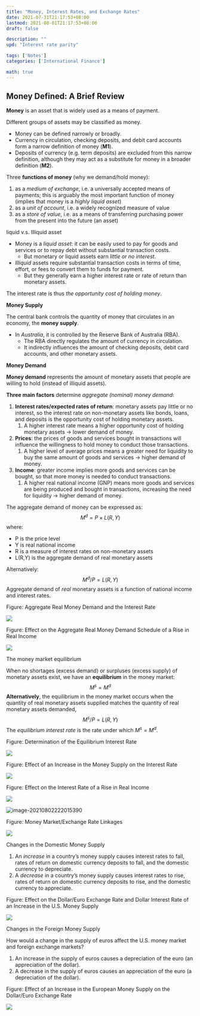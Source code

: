 ```yaml
---
title: "Money, Interest Rates, and Exchange Rates"
date: 2021-07-31T21:17:53+08:00
lastmod: 2021-08-01T21:17:53+08:00
draft: false

description: ""
upd: "Interest rate parity"

tags: ['Notes']
categories: ['International Finance']

math: true
---
```


## Money Defined: A Brief Review

**Money** is an asset that is widely used as a means of payment.

Different groups of assets may be classified as money.

- Money can be defined narrowly or broadly.
- Currency in circulation, checking deposits, and debit card accounts form a narrow definition of money (**M1**).
- Deposits of currency (e.g. term deposits) are excluded from this narrow definition, although they may act as a substitute for money in a broader definition (**M2**).

Three **functions of money** (why we demand/hold money):

1. as a *medium of exchange*, i.e. a universally accepted means of payments; this is arguably the most important function of money (implies that money is a *highly liquid asset*)
2. as a *unit of account*, i.e. a widely recognized measure of value
3. as a *store of value*, i.e. as a means of transferring purchasing power from the present into the future (an asset)

liquid v.s. Illiquid asset

- Money is a *liquid asset*: it can be easily used to pay for goods and services or to repay debt without substantial transaction costs. 
    - But monetary or liquid assets earn *little or no interest*.
- *Illiquid* assets require substantial transaction costs in terms of time, effort, or fees to convert them to funds for payment. 
    - But they generally earn a higher interest rate or rate of return than monetary assets.

The interest rate is thus *the opportunity cost of holding money*.



**Money Supply**

The central bank controls the quantity of money that circulates in an economy, the **money supply**.

- In *Australia*, it is controlled by the Reserve Bank of Australia (RBA).
    - The RBA directly regulates the amount of currency in circulation.
    - It indirectly influences the amount of checking deposits, debit card accounts, and other monetary assets. 



**Money Demand**

**Money demand** represents the amount of monetary assets that people are willing to hold (instead of illiquid assets).



**Three main factors** determine *aggregate (nominal) money demand*:

1. **Interest rates/expected rates of return**: monetary assets pay little or no interest, so the interest rate on non-monetary assets like bonds, loans, and deposits is the opportunity cost of holding monetary assets.
    1. A higher interest rate means a higher opportunity cost of holding monetary assets → lower demand of money.
2. **Prices**: the prices of goods and services bought in transactions will influence the willingness to hold money to conduct those transactions. 
    1. A higher level of average prices means a greater need for liquidity to buy the same amount of goods and services → higher demand of money.
3. **Income**: greater income implies more goods and services can be bought, so that more money is needed to conduct transactions.
    1. A higher real national income (GNP) means more goods and services are being produced and bought in transactions, increasing the need for liquidity → higher demand of money.



The aggregate demand of money can be expressed as:
$$
M^d = P \times L(R,Y)
$$
where:

- P is the price level
- Y is real national income
- R is a measure of interest rates on non-monetary assets
- L(R,Y) is the aggregate demand of real monetary assets

Alternatively:
$$
M^d/P = L(R,Y)
$$
Aggregate demand of *real* monetary assets is a function of national income and interest rates.

Figure: Aggregate Real Money Demand and the Interest Rate

![](https://cdn.jsdelivr.net/gh/henrywu97/FigBed@master/Figs/20210802182604.png)

Figure: Effect on the Aggregate Real Money Demand Schedule of a Rise in Real Income

![](https://cdn.jsdelivr.net/gh/henrywu97/FigBed@master/Figs/20210802182705.png)







The money market equilibrium



When no shortages (excess demand) or surpluses (excess supply) of monetary assets exist, we have an **equilibrium** in the money market:
$$
M^s = M^d
$$
**Alternatively**, the equilibrium in the money market occurs when the quantity of real monetary assets supplied matches the quantity of real monetary assets demanded, 
$$
M^s/P = L(R,Y)
$$
The *equilibrium interest rate* is the rate under which $M^s = M^d$​.

Figure: Determination of the Equilibrium Interest Rate

![](https://cdn.jsdelivr.net/gh/henrywu97/FigBed@master/Figs/20210802220603.png)



Figure: Effect of an Increase in the Money Supply on the Interest Rate

![](https://cdn.jsdelivr.net/gh/henrywu97/FigBed@master/Figs/20210802221744.png)

Figure: Effect on the Interest Rate  of a Rise in Real Income

![](https://cdn.jsdelivr.net/gh/henrywu97/FigBed@master/Figs/20210802221854.png)



![image-20210802222015390](https://cdn.jsdelivr.net/gh/henrywu97/FigBed@master/Figs/20210802222032.png)

Figure: Money Market/Exchange Rate Linkages

![](https://cdn.jsdelivr.net/gh/henrywu97/FigBed@master/Figs/20210802222708.png)



Changes in the Domestic Money Supply

1. An *increase* in a country’s money supply causes interest rates to fall, rates of return on domestic currency deposits to fall, and the domestic currency to depreciate.
2. A *decrease* in a country’s money supply causes interest rates to rise, rates of return on domestic currency deposits to rise, and the domestic currency to appreciate.

Figure: Effect on the Dollar/Euro Exchange Rate and Dollar Interest Rate of an Increase in the U.S. Money Supply

![](https://cdn.jsdelivr.net/gh/henrywu97/FigBed@master/Figs/20210802223028.png)

Changes in the Foreign Money Supply

How would a change in the supply of euros affect the U.S. money market and foreign exchange markets?

1. An increase in the supply of euros causes a depreciation of the euro (an appreciation of the dollar).
2. A decrease in the supply of euros causes an appreciation of the euro (a depreciation of the dollar).

Figure: Effect of an Increase in the European Money Supply on the Dollar/Euro Exchange Rate

![](https://cdn.jsdelivr.net/gh/henrywu97/FigBed@master/Figs/20210802223334.png)